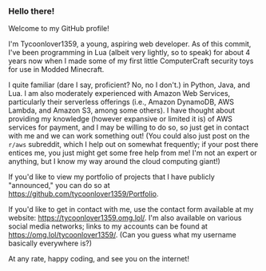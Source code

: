 ### Hello there!
Welcome to my GitHub profile!

I'm Tycoonlover1359, a young, aspiring web developer. As of this commit, I've been programming in Lua (albeit very lightly, so to speak) for about 4 years now when I made some of my first little ComputerCraft security toys for use in Modded Minecraft.

I quite familiar (dare I say, proficient? No, no I don't.) in Python, Java, and Lua. I am also moderately experienced with Amazon Web Services, particularly their serverless offerings (i.e., Amazon DynamoDB, AWS Lambda, and Amazon S3, among some others). I have thought about providing my knowledge (however expansive or limited it is) of AWS services for payment, and I may be willing to do so, so just get in contact with me and we can work something out! (You could also just post on the `r/aws` subreddit, which I help out on somewhat frequently; if your post there entices me, you just might get some free help from me! I'm not an expert or anything, but I know my way around the cloud computing giant!)

If you'd like to view my portfolio of projects that I have publicly "announced," you can do so at https://github.com/tycoonlover1359/Portfolio.

If you'd like to get in contact with me, use the contact form available at my website: https://tycoonlover1359.omg.lol/. I'm also available on various social media networks; links to my accounts can be found at https://omg.lol/tycoonlover1359/. (Can you guess what my username basically everywhere is?)

At any rate, happy coding, and see you on the internet!
